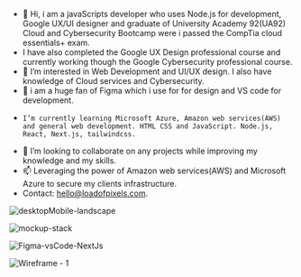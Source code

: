- 👋 Hi, i am a javaScripts developer who uses Node.js for development, Google UX/UI designer and graduate of University Academy 92(UA92) Cloud and Cybersecurity Bootcamp were i passed the CompTia cloud essentials+ exam.
- I have also completed the Google UX Design professional course and currently working though the Google Cybersecurity professional course.
- 👀 I’m interested in Web Development and UI/UX design. I also have knowledge of Cloud services and Cybersecurity.
- 🌱 i am a huge fan of Figma which i use for for design and VS code for development.
-     I’m currently learning Microsoft Azure, Amazon web services(AWS) and general web development. HTML CSS and JavaScript. Node.js, React, Next.js, tailwindcss.

- 💞️ I’m looking to collaborate on any projects while improving my knowledge and my skills.
- 📫 Leveraging the power of Amazon web services(AWS) and Microsoft Azure to secure my clients infrastructure.
-    Contact: hello@loadofpixels.com.


![desktopMobile-landscape](https://github.com/tadyPi/tadyPi/assets/129111332/e67d4538-7cf9-45a2-8811-23c93930db77)




![mockup-stack](https://github.com/tadyPi/tadyPi/assets/129111332/c2043fab-4ce5-4b9e-93c3-98646834dafc)




![Figma-vsCode-NextJs](https://github.com/tadyPi/tadyPi/assets/129111332/2595b569-31bf-49cb-abd6-c4e2927efc5a)




![Wireframe - 1](https://github.com/tadyPi/tadyPi/assets/129111332/8b5c959a-5c78-406a-a699-598b3c936abf)


